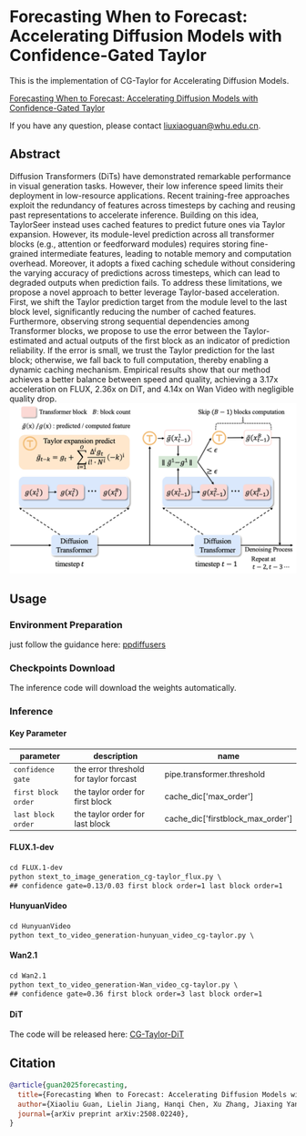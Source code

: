 # Forecasting When to Forecast: Accelerating Diffusion Models with Confidence-Gated Taylor
This is the implementation of CG-Taylor for  Accelerating  Diffusion Models.

[Forecasting When to Forecast: Accelerating Diffusion Models with Confidence-Gated Taylor](http://arxiv.org/abs/2508.02240)

If you have any question, please contact [liuxiaoguan@whu.edu.cn](liuxiaoguan@whu.edu.cn).
## Abstract
Diffusion Transformers (DiTs) have demonstrated remarkable performance in visual generation tasks. However, their low inference speed limits their deployment in low-resource applications. Recent training-free approaches exploit the redundancy of features across timesteps by caching and reusing past representations to accelerate inference. Building on this idea, TaylorSeer instead uses cached features to predict future ones via Taylor expansion. However, its module-level prediction across all transformer blocks (e.g., attention or feedforward modules) requires storing fine-grained intermediate features, leading to notable memory and computation overhead.  Moreover, it adopts a fixed caching schedule without considering the varying accuracy of predictions across timesteps, which can lead to degraded outputs when prediction fails. To address these limitations, we propose a novel approach to better leverage Taylor-based acceleration. First, we shift the Taylor prediction target from the module level to the last block level, significantly reducing the number of cached features. Furthermore, observing strong sequential dependencies among Transformer blocks, we propose to use the error between the Taylor-estimated and actual outputs of the first block as an indicator of prediction reliability. If the error is small, we trust the Taylor prediction for the last block; otherwise, we fall back to full computation, thereby enabling a dynamic caching mechanism.
Empirical results show that our method achieves a better balance between speed and quality, achieving a 3.17x acceleration on FLUX, 2.36x on DiT, and 4.14x on Wan Video with negligible quality drop.
![method](./assets/method.png)
## Usage
###  Environment Preparation
just follow the guidance here: [ppdiffusers](https://github.com/PaddlePaddle/PaddleMIX/tree/develop/ppdiffusers#readme)
### Checkpoints Download
The inference code will download the weights automatically.
### Inference
#### Key Parameter
| parameter | description | name |
| --- | --- | --- |
| `confidence gate` | the error threshold for taylor forcast | pipe.transformer.threshold
| `first block order` | the taylor order for first block | cache_dic['max_order']
| `last block order` | the taylor order for last block | cache_dic['firstblock_max_order']
#### FLUX.1-dev
```shell
cd FLUX.1-dev
python stext_to_image_generation_cg-taylor_flux.py \
## confidence gate=0.13/0.03 first block order=1 last block order=1

```
#### HunyuanVideo
```shell
cd HunyuanVideo
python text_to_video_generation-hunyuan_video_cg-taylor.py \
```
#### Wan2.1
```shell
cd Wan2.1
python text_to_video_generation-Wan_video_cg-taylor.py \
## confidence gate=0.36 first block order=3 last block order=1
```
#### DiT
The code will be released here: [CG-Taylor-DiT](https://github.com/liuxiao-guan/CG-Taylor-DiT)

<!-- | `width` | the width of the output image |
| `num_inference_steps` | the number of diffusion steps |
| `guidance_scale` | the scale of the classifier-free guidance |
| `seed` | the seed for random number generator | -->

## Citation
```bibtex
@article{guan2025forecasting,
  title={Forecasting When to Forecast: Accelerating Diffusion Models with Confidence-Gated Taylor},
  author={Xiaoliu Guan, Lielin Jiang, Hanqi Chen, Xu Zhang, Jiaxing Yan, Guanzhong Wang, Yi Liu, Zetao Zhang, Yu Wu},
  journal={arXiv preprint arXiv:2508.02240},
}
```
